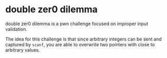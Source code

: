 # double zer0 dilemma

double zer0 dilemma is a pwn challenge focused on improper input validation.

The idea for this challenge is that since arbitrary integers can be sent and captured by `scanf`, you are able to
overwrite two pointers with close to arbitrary values. 
